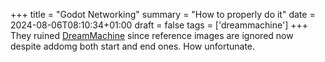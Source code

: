 +++
title = "Godot Networking"
summary = "How to properly do it"
date = 2024-08-06T08:10:34+01:00
draft = false
tags = ['dreammachine']
+++
They ruined [DreamMachine](https://lumalabs.ai/dream-machine/creations) since reference images are ignored now despite addomg both start and end ones. How unfortunate.
